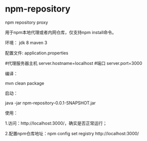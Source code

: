 # npm-repository
npm repository proxy

用于npm本地代理或者内网仓库，仅支持npm install命令。

环境：
  jdk 8
  maven 3

配置文件: application.properties

  #代理服务器主机
  server.hostname=localhost
  #端口
  server.port=3000
  
编译：

  mvn clean package
  
启动：

  java -jar npm-repository-0.0.1-SNAPSHOT.jar

使用：

  1.访问：http://localhost:3000/，确实是否正常运行；
  
  2.配置npm仓库地址：npm config set registry http://localhost:3000/

